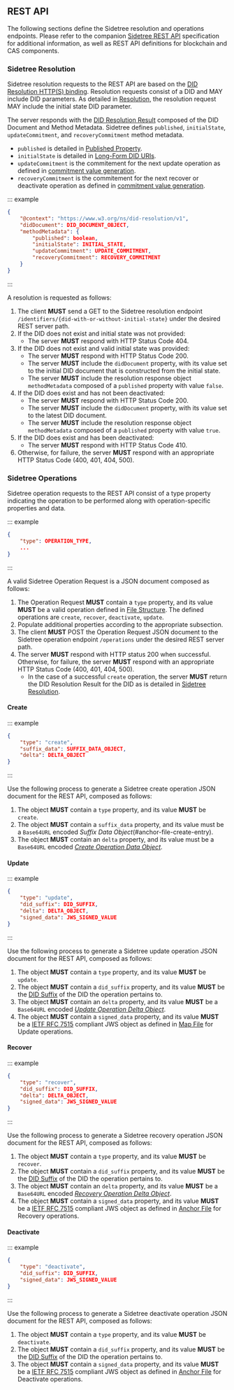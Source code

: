 ## REST API

The following sections define the Sidetree resolution and operations endpoints. Please refer to the companion [Sidetree REST API](https://identity.foundation/sidetree/swagger/) specification for additional information, as well as REST API definitions for blockchain and CAS components.

### Sidetree Resolution

Sidetree resolution requests to the REST API are based on the [DID Resolution HTTP(S) binding](https://w3c-ccg.github.io/did-resolution/#bindings-https).
Resolution requests consist of a DID and MAY include DID parameters.
As detailed in [Resolution](#resolution), the resolution request MAY include the initial state DID parameter.

The server responds with the [DID Resolution Result](https://w3c-ccg.github.io/did-resolution/#did-resolution-result) composed of the DID Document and Method Metadata.
Sidetree defines `published`, `initialState`, `updateCommitment`, and `recoveryCommitment` method metadata.
   - `published` is detailed in [Published Property](#published-property).
   - `initialState` is detailed in [Long-Form DID URIs](https://identity.foundation/sidetree/spec/#long-form-did-uris).
   - `updateCommitment` is the commitement for the next update operation as defined in [commitment value generation](https://identity.foundation/sidetree/spec/#commitment-value-generation).
   - `recoveryCommitment` is the commitement for the next recover or deactivate operation as defined in [commitment value generation](https://identity.foundation/sidetree/spec/#commitment-value-generation).

::: example
```json
{
    "@context": "https://www.w3.org/ns/did-resolution/v1",
    "didDocument": DID_DOCUMENT_OBJECT,
    "methodMetadata": {
        "published": boolean,
        "initialState": INITIAL_STATE,
        "updateCommitment": UPDATE_COMMITMENT,
        "recoveryCommitment": RECOVERY_COMMITMENT
    }
}
```
:::

A resolution is requested as follows:

1. The client ****MUST**** send a GET to the Sidetree resolution endpoint `/identifiers/{did-with-or-without-initial-state}` under the desired REST server path.
2. If the DID does not exist and initial state was not provided:
   - The server ****MUST**** respond with HTTP Status Code 404.
3. If the DID does not exist and valid initial state was provided:
   - The server ****MUST**** respond with HTTP Status Code 200.
   - The server ****MUST**** include the `didDocument` property, with its value set to the initial DID document that is constructed from the initial state.
   - The server ****MUST**** include the resolution response object `methodMetadata` composed of a `published` property with value `false`.
4. If the DID does exist and has not been deactivated:
   - The server ****MUST**** respond with HTTP Status Code 200.
   - The server ****MUST**** include the `didDocument` property, with its value set to the latest DID document.
   - The server ****MUST**** include the resolution response object `methodMetadata` composed of a `published` property with value `true`.
5. If the DID does exist and has been deactivated:
    - The server ****MUST**** respond with HTTP Status Code 410.
6. Otherwise, for failure, the server ****MUST**** respond with an appropriate HTTP Status Code (400, 401, 404, 500).

### Sidetree Operations

Sidetree operation requests to the REST API consist of a type property indicating the operation to be performed along with operation-specific properties and data.

::: example
```json
{
    "type": OPERATION_TYPE,
    ...
}
```
:::

A valid Sidetree Operation Request is a JSON document composed as follows:

1. The Operation Request ****MUST**** contain a `type` property, and its value ****MUST**** be a valid operation defined in
[File Structure](#file-structures). The defined operations are `create`, `recover`, `deactivate`, `update`.
2. Populate additional properties according to the appropriate subsection.
3. The client ****MUST**** POST the Operation Request JSON document to the Sidetree operation endpoint `/operations` under the desired REST server path.
4. The server ****MUST**** respond with HTTP status 200 when successful. Otherwise, for failure, the server ****MUST**** respond with an appropriate HTTP Status Code (400, 401, 404, 500).
   - In the case of a successful `create` operation, the server ****MUST**** return the DID Resolution Result for the DID as is detailed in [Sidetree Resolution](#sidetree-resolution).

#### Create

::: example
```json
{
    "type": "create",
    "suffix_data": SUFFIX_DATA_OBJECT,
    "delta": DELTA_OBJECT
}
```
:::

Use the following process to generate a Sidetree create operation JSON document for the REST API, composed as follows:

1. The object ****MUST**** contain a `type` property, and its value ****MUST**** be `create`.
2. The object ****MUST**** contain a `suffix_data` property, and its value must be a `Base64URL` encoded _Suffix Data Object_(#anchor-file-create-entry).
3. The object ****MUST**** contain an `delta` property, and its value must be a `Base64URL` encoded [_Create Operation Data Object_](#create-data-object).

#### Update

::: example
```json
{
    "type": "update",
    "did_suffix": DID_SUFFIX,
    "delta": DELTA_OBJECT,
    "signed_data": JWS_SIGNED_VALUE
}
```
:::

Use the following process to generate a Sidetree update operation JSON document for the REST API, composed as follows:

1. The object ****MUST**** contain a `type` property, and its value ****MUST**** be `update`.
1. The object ****MUST**** contain a `did_suffix` property, and its value ****MUST**** be the [DID Suffix](#did-suffix) of the DID the operation pertains to.
1. The object ****MUST**** contain an `delta` property, and its value ****MUST**** be a `Base64URL` encoded [_Update Operation Delta Object_](#update-data-object).
1. The object ****MUST**** contain a `signed_data` property, and its value ****MUST**** be a [IETF RFC 7515](https://tools.ietf.org/html/rfc7515) compliant JWS object
as defined in [Map File](https://identity.foundation/sidetree/spec/#map-file) for Update operations.

#### Recover

::: example
```json
{
    "type": "recover",
    "did_suffix": DID_SUFFIX,
    "delta": DELTA_OBJECT,
    "signed_data": JWS_SIGNED_VALUE
}
```
:::

Use the following process to generate a Sidetree recovery operation JSON document for the REST API, composed as follows:

1. The object ****MUST**** contain a `type` property, and its value ****MUST**** be `recover`.
1. The object ****MUST**** contain a `did_suffix` property, and its value ****MUST**** be the [DID Suffix](#did-suffix) of the DID the operation pertains to.
1. The object ****MUST**** contain an `delta` property, and its value ****MUST**** be a `Base64URL` encoded [_Recovery Operation Delta Object_](#recover-delta-object).
1. The object ****MUST**** contain a `signed_data` property, and its value ****MUST**** be a [IETF RFC 7515](https://tools.ietf.org/html/rfc7515) compliant JWS object
as defined in [Anchor File](https://identity.foundation/sidetree/spec/#anchor-file) for Recovery operations.

#### Deactivate

::: example
```json
{
    "type": "deactivate",
    "did_suffix": DID_SUFFIX,
    "signed_data": JWS_SIGNED_VALUE
}
```
:::

Use the following process to generate a Sidetree deactivate operation JSON document for the REST API, composed as follows:

1. The object ****MUST**** contain a `type` property, and its value ****MUST**** be `deactivate`.
1. The object ****MUST**** contain a `did_suffix` property, and its value ****MUST**** be the [DID Suffix](#did-suffix) of the DID the operation pertains to.
1. The object ****MUST**** contain a `signed_data` property, and its value ****MUST**** be a [IETF RFC 7515](https://tools.ietf.org/html/rfc7515) compliant JWS object
as defined in [Anchor File](https://identity.foundation/sidetree/spec/#anchor-file) for Deactivate operations.
